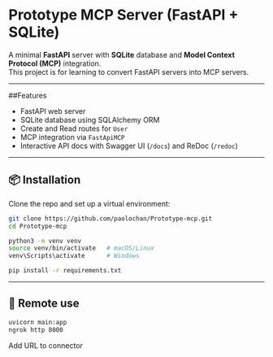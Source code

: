 # Prototype MCP Server (FastAPI + SQLite)

A minimal **FastAPI** server with **SQLite** database and **Model Context Protocol (MCP)** integration.  
This project is for learning to convert FastAPI servers into MCP servers.

---

##Features

- FastAPI web server
- SQLite database using SQLAlchemy ORM
- Create and Read routes for `User`
- MCP integration via `FastApiMCP`
- Interactive API docs with Swagger UI (`/docs`) and ReDoc (`/redoc`)

---

## 📦 Installation

Clone the repo and set up a virtual environment:

```bash
git clone https://github.com/paolochan/Prototype-mcp.git
cd Prototype-mcp

python3 -m venv venv
source venv/bin/activate   # macOS/Linux
venv\Scripts\activate      # Windows

pip install -r requirements.txt
```

---

## 🛜 Remote use
```bash
uvicorn main:app
ngrok http 8000
```
Add URL to connector
